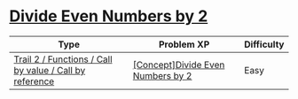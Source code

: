 # [Divide Even Numbers by 2](https://www.codetree.ai/trails/complete/curated-cards/intro-divide-even-numbers-by-2)

|Type|Problem XP|Difficulty|
|---|---|---|
|[Trail 2 / Functions / Call by value / Call by reference](https://www.codetree.ai/trail-info/novice-mid/)|[[Concept]Divide Even Numbers by 2](https://www.codetree.ai/trails/complete/curated-cards/intro-divide-even-numbers-by-2/)|Easy|


